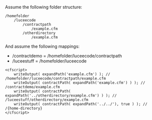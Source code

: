 Assume the following folder structure:
```
/homefolder
    /luceecode
        /contractpath
            /example.cfm
        /otherdirectory
            /example.cfm
```

And assume the following mappings:

  * /contractdemo = /homefolder/luceecode/contractpath
  * /luceestuff = /homefolder/luceecode


```luceescript
<cfscript>
    writeOutput( expandPath('example.cfm') ); // /homefolder/luceecode/contractpath/example.cfm
    writeOutput( contractPath( expandPath('example.cfm') ) ); // /contractdemo/example.cfm
    writeOutput( contractPath( expandPath('../otherdirectory/example.cfm') ) ); // /luceestuff/otherdirectory/example.cfm
    writeOutput( contractPath( expandPath('../../'), true ) ); // /{home-directory}
</cfscript>

```
